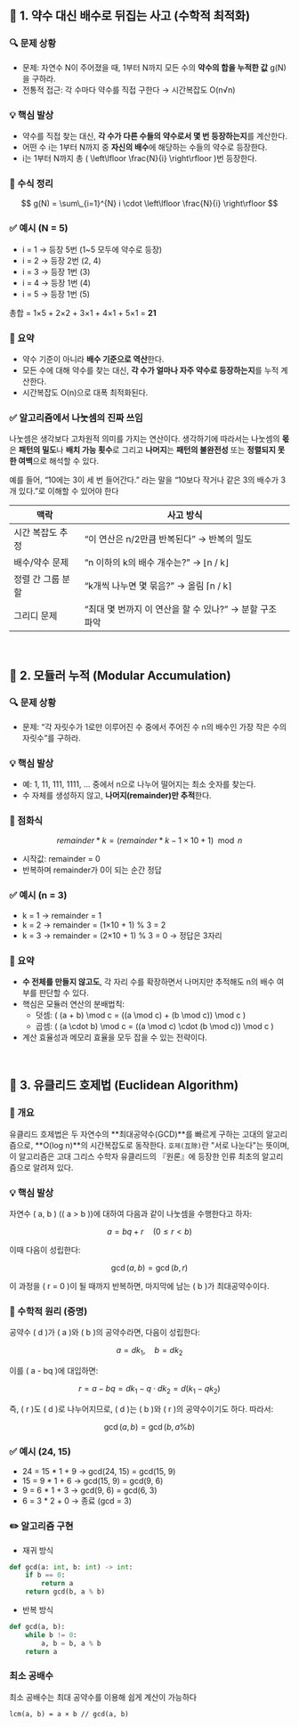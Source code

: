 ## 📌 1. 약수 대신 배수로 뒤집는 사고 (수학적 최적화)

### 🔍 문제 상황

- 문제: 자연수 N이 주어졌을 때, 1부터 N까지 모든 수의 **약수의 합을 누적한 값** g(N)을 구하라.
- 전통적 접근: 각 수마다 약수를 직접 구한다 → 시간복잡도 O(n√n)

### 💡 핵심 발상

- 약수를 직접 찾는 대신, **각 수가 다른 수들의 약수로서 몇 번 등장하는지**를 계산한다.
- 어떤 수 i는 1부터 N까지 중 **자신의 배수**에 해당하는 수들의 약수로 등장한다.
- i는 1부터 N까지 총 \( \left\lfloor \frac{N}{i} \right\rfloor \)번 등장한다.

### 📘 수식 정리

$$
g(N) = \sum\_{i=1}^{N} i \cdot \left\lfloor \frac{N}{i} \right\rfloor
$$

### ✅ 예시 (N = 5)

- i = 1 → 등장 5번 (1~5 모두에 약수로 등장)
- i = 2 → 등장 2번 (2, 4)
- i = 3 → 등장 1번 (3)
- i = 4 → 등장 1번 (4)
- i = 5 → 등장 1번 (5)

총합 = 1×5 + 2×2 + 3×1 + 4×1 + 5×1 = **21**

### 🧠 요약

- 약수 기준이 아니라 **배수 기준으로 역산**한다.
- 모든 수에 대해 약수를 찾는 대신, **각 수가 얼마나 자주 약수로 등장하는지**를 누적 계산한다.
- 시간복잡도 O(n)으로 대폭 최적화된다.

### ✅ 알고리즘에서 나눗셈의 진짜 쓰임

나눗셈은 생각보다 고차원적 의미를 가지는 연산이다.
생각하기에 따라서는 나눗셈의 **몫**은 **패턴의 밀도**나 **배치 가능 횟수**로 그리고 **나머지**는 **패턴의 불완전성** 또는 **정렬되지 못한 여백**으로 해석할 수 있다.

예를 들어, “10에는 3이 세 번 들어간다.” 라는 말을
“10보다 작거나 같은 3의 배수가 3개 있다.”로 이해할 수 있어야 한다

| 맥락              | 사고 방식                                               |
| ----------------- | ------------------------------------------------------- |
| 시간 복잡도 추정  | “이 연산은 n/2만큼 반복된다” → 반복의 밀도              |
| 배수/약수 문제    | “n 이하의 k의 배수 개수는?” → ⌊n / k⌋                   |
| 정렬 간 그룹 분할 | “k개씩 나누면 몇 묶음?” → 올림 ⌈n / k⌉                  |
| 그리디 문제       | “최대 몇 번까지 이 연산을 할 수 있나?” → 분할 구조 파악 |

<br />

## 📌 2. 모듈러 누적 (Modular Accumulation)

### 🔍 문제 상황

- 문제: “각 자릿수가 1로만 이루어진 수 중에서 주어진 수 n의 배수인 가장 작은 수의 자릿수”를 구하라.

### 💡 핵심 발상

- 예: 1, 11, 111, 1111, ... 중에서 n으로 나누어 떨어지는 최소 숫자를 찾는다.
- 수 자체를 생성하지 않고, **나머지(remainder)만 추적**한다.

### 📘 점화식

$$
remainder*k = (remainder*{k-1} \times 10 + 1) \mod n
$$

- 시작값: remainder = 0
- 반복하며 remainder가 0이 되는 순간 정답

### ✅ 예시 (n = 3)

- k = 1 → remainder = 1
- k = 2 → remainder = (1×10 + 1) % 3 = 2
- k = 3 → remainder = (2×10 + 1) % 3 = 0 → 정답은 3자리

### 🧠 요약

- **수 전체를 만들지 않고도**, 각 자리 수를 확장하면서 나머지만 추적해도 n의 배수 여부를 판단할 수 있다.
- 핵심은 모듈러 연산의 분배법칙:
  - 덧셈: \( (a + b) \mod c = ((a \mod c) + (b \mod c)) \mod c \)
  - 곱셈: \( (a \cdot b) \mod c = ((a \mod c) \cdot (b \mod c)) \mod c \)
- 계산 효율성과 메모리 효율을 모두 잡을 수 있는 전략이다.

<br />

## 📌 3. 유클리드 호제법 (Euclidean Algorithm)

### 🔖 개요

유클리드 호제법은 두 자연수의 **최대공약수(GCD)**를 빠르게 구하는 고대의 알고리즘으로, **O(log n)**의 시간복잡도로 동작한다. `호제(互除)`란 "서로 나눈다"는 뜻이며, 이 알고리즘은 고대 그리스 수학자 유클리드의 『원론』에 등장한 인류 최초의 알고리즘으로 알려져 있다.

### 💡 핵심 발상

자연수 \( a, b \) (\( a > b \))에 대하여 다음과 같이 나눗셈을 수행한다고 하자:

$$
a = bq + r \quad (0 \le r < b)
$$

이때 다음이 성립한다:

$$
\gcd(a, b) = \gcd(b, r)
$$

이 과정을 \( r = 0 \)이 될 때까지 반복하면, 마지막에 남는 \( b \)가 최대공약수이다.

### 📘 수학적 원리 (증명)

공약수 \( d \)가 \( a \)와 \( b \)의 공약수라면, 다음이 성립한다:

$$
a = dk_1,\quad b = dk_2
$$

이를 \( a - bq \)에 대입하면:

$$
r = a - bq = dk_1 - q \cdot dk_2 = d(k_1 - qk_2)
$$

즉, \( r \)도 \( d \)로 나누어지므로, \( d \)는 \( b \)와 \( r \)의 공약수이기도 하다. 따라서:

$$
\gcd(a, b) = \gcd(b, a \% b)
$$

### ✅ 예시 (24, 15)

- 24 = 15 \* 1 + 9 → gcd(24, 15) = gcd(15, 9)
- 15 = 9 \* 1 + 6 → gcd(15, 9) = gcd(9, 6)
- 9 = 6 \* 1 + 3 → gcd(9, 6) = gcd(6, 3)
- 6 = 3 \* 2 + 0 → 종료 (gcd = 3)

### ✏️ 알고리즘 구현

- 재귀 방식

```python
def gcd(a: int, b: int) -> int:
    if b == 0:
        return a
    return gcd(b, a % b)
```

- 반복 방식

```python
def gcd(a, b):
    while b != 0:
        a, b = b, a % b
    return a
```

### 최소 공배수

최소 공배수는 최대 공약수를 이용해 쉽게 계산이 가능하다

`lcm(a, b) = a × b // gcd(a, b)`
